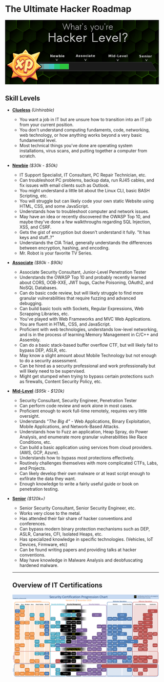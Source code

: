 # The Ultimate Hacker Roadmap
<p align="center">
  <img src="./hacker_xp.png">
</p>

## Skill Levels
* **[Clueless](https://github.com/Kennyslaboratory/Ultimate-Hacker-Roadmap/tree/main/x00_Clueless)** _(Unhirable)_
  * You want a job in IT but are unsure how to transition into an IT job from your current position.
  * You don't understand computing fundaments, code, networking, web technology, or how anything works beyond a very basic fundamental level.
  * Most technical things you've done are operating system installations, virus scans, and putting together a computer from scratch.
* **[Newbie](https://github.com/Kennyslaboratory/Ultimate-Hacker-Roadmap/tree/main/x01_Newbie)** _($30k - $50k)_
  * IT Support Specialist, IT Consultant, PC Repair Technician, etc.
  * Can troubleshoot PC problems, backup data, run RJ45 cables, and fix issues with email clients such as Outlook.
  * You might understand a little bit about the Linux CLI, basic BASH Scripting, etc.
  * You will struggle but can likely code your own static Website using HTML, CSS, and some JavaScript.
  * Understands how to troubleshoot computer and network issues.
  * May have an idea or recently discovered the OWASP Top 10, and maybe they've done a few walkthroughs regarding SQL Injection, XSS, and CSRF.
  * Gets the gist of encryption but doesn't understand it fully.  "It has keys and stuff..?"
  * Understands the CIA Triad, generally understands the differences between encryption, hashing, and encoding.
  * Mr. Robot is your favorite TV Series.
* **[Associate](https://github.com/Kennyslaboratory/Ultimate-Hacker-Roadmap/tree/main/x02_Associate)** _($80k - $90k)_
  * Associate Security Consultant, Junior-Level Penetration Tester
  * Understands the OWASP Top 10 and probably recently learned about CORS, OOB-XXE, JWT bugs, Cache Poisoning, OAuth2, and NoSQL Databases.
  * Can do basic code review, but will likely struggle to find more granular vulnerabilities that require fuzzing and advanced debugging.
  * Can build basic tools with Sockets, Regular Expressions, Web Scrapping Libraries, etc.
  * You've played with Web Frameworks and MVC Web Applications.  You are fluent in HTML, CSS, and JavaScript.
  * Proficient with web technologies, understands low-level networking, and is in the process of learning Memory Management in C/C++ and Assembly.
  * Can do a basic stack-based buffer overflow CTF, but will likely fail to bypass DEP, ASLR, etc.
  * May know a slight amount about Mobile Technology but not enough to do a security assessment.
  * Can be hired as a security professional and work professionally but will likely need to be supervised.
  * Might get stumped when trying to bypass certain protections such as firewalls, Content Security Policy, etc.
* **[Mid-Level](https://github.com/Kennyslaboratory/Ultimate-Hacker-Roadmap/tree/main/x03_Mid-Level)** _($95k - $120k)_
  * Security Consultant, Security Engineer, Penetration Tester
  * Can perform code review and work alone in most cases.
  * Proficient enough to work full-time remotely, requires very little oversight.
  * Understands _"The Big 4"_ - Web Applications, Binary Exploitation, Mobile Applications, and Network-Based Attacks.
  * Understands how to Fuzz an application, Heap Spray, do Power Analysis, and enumerate more granular vulnerabilities like Race Conditions, etc.
  * Can build a basic application using services from cloud providers. (AWS, GCP, Azure).
  * Understands how to bypass most protections effectively.
  * Routinely challenges themselves with more complicated CTFs, Labs, and Projects.
  * Can likely develop their own malware or at least script enough to exfilrate the data they want.
  * Enough knowledge to write a fairly useful guide or book on penetration testing.
* **[Senior](https://github.com/Kennyslaboratory/Ultimate-Hacker-Roadmap/tree/main/x04_Senior)** _($120k+)_
  * Senior Security Consultant, Senior Security Engineer, etc.
  * Works very close to the metal.
  * Has attended their fair share of hacker conventions and conferences.
  * Can bypass modern binary protection mechanisms such as DEP, ASLR, Canaries, CFI, Isolated Heaps, etc.
  * Has specialized knowledge in specific technologies. (Vehicles, IoT Devices, Firmware, etc)
  * Can be found writing papers and providing talks at hacker conventions.
  * May have knowledge in Malware Analysis and deobfuscating hardened malware.
  
  -----------
  ## Overview of IT Certifications
  ![certs](certifications.png)

